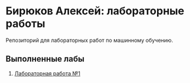 # Бирюков Алексей: лабораторные работы

Репозиторий для лабораторных работ по машинному обучению.

## Выполненные лабы
1. [Лабораторная работа №1](https://github.com/birukovalex44/IntroML-Biryukov/blob/main/homework_1)

